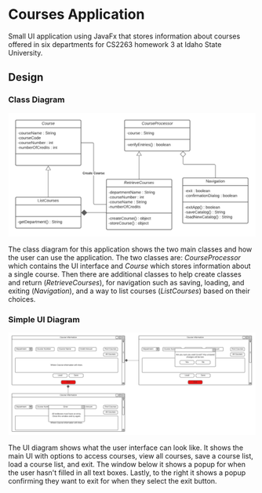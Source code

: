 
# Courses Application

Small UI application using JavaFx that stores information about courses offered in six departments for CS2263 homework 
3 at Idaho State University.

## Design

### Class Diagram

![Class Diagram](..\docs\images\ClassDiagram.png)

The class diagram for this application shows the two main classes and how the user can use the application. The two 
classes are: _CourseProcessor_ which contains the UI interface and _Course_ which stores information about a single 
course. Then there are additional classes to help create classes and return (_RetrieveCourses_), for navigation such as 
saving, loading, and exiting (_Navigation_), and a way to list courses (_ListCourses_) based on their choices.

### Simple UI Diagram

![Simple UI Diagram](..\docs\images\SimpleUI.png)

The UI diagram shows what the user interface can look like. It shows the main UI with options to access courses, 
view all courses, save a course list, load a course list, and exit. The window below it shows a popup for when the user
hasn't filled in all text boxes. Lastly, to the right it shows a popup confirming they want to exit for when they select
the exit button.